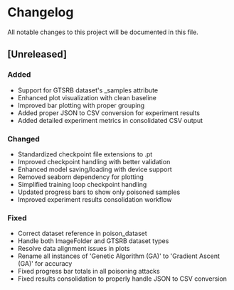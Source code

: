 # Changelog

All notable changes to this project will be documented in this file.

## [Unreleased]

### Added

- Support for GTSRB dataset's _samples attribute
- Enhanced plot visualization with clean baseline
- Improved bar plotting with proper grouping
- Added proper JSON to CSV conversion for experiment results
- Added detailed experiment metrics in consolidated CSV output

### Changed

- Standardized checkpoint file extensions to .pt
- Improved checkpoint handling with better validation
- Enhanced model saving/loading with device support
- Removed seaborn dependency for plotting
- Simplified training loop checkpoint handling
- Updated progress bars to show only poisoned samples
- Improved experiment results consolidation workflow

### Fixed

- Correct dataset reference in poison_dataset
- Handle both ImageFolder and GTSRB dataset types
- Resolve data alignment issues in plots
- Rename all instances of 'Genetic Algorithm (GA)' to 'Gradient Ascent (GA)' for accuracy
- Fixed progress bar totals in all poisoning attacks
- Fixed results consolidation to properly handle JSON to CSV conversion
